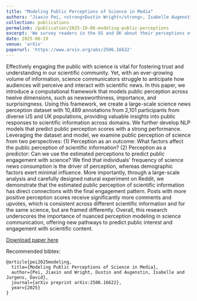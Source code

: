 ```yaml
---
title: "Modeling Public Perceptions of Science in Media"
authors: "Jiaxin Pei, <strong>Dustin Wright</strong>, Isabelle Augenstin, David Jurgens"
collection: publications
permalink: /publication/2025-19-06-modeling-public-perceptions
excerpt: 'We survey readers in the US and UK about their perceptions of science news and develop models to predict science engagement based on this.'
date: 2025-06-19
venue: 'arXiv'
paperurl: 'https://www.arxiv.org/abs/2506.16622'
---
```

Effectively engaging the public with science is vital for fostering trust and understanding in our scientific community. Yet, with an ever-growing volume of information, science communicators struggle to anticipate how audiences will perceive and interact with scientific news. In this paper, we introduce a computational framework that models public perception across twelve dimensions, such as newsworthiness, importance, and surprisingness. Using this framework, we create a large-scale science news perception dataset with 10,489 annotations from 2,101 participants from diverse US and UK populations, providing valuable insights into public responses to scientific information across domains. We further develop NLP models that predict public perception scores with a strong performance. Leveraging the dataset and model, we examine public perception of science from two perspectives: (1) Perception as an outcome: What factors affect the public perception of scientific information? (2) Perception as a predictor: Can we use the estimated perceptions to predict public engagement with science? We find that individuals' frequency of science news consumption is the driver of perception, whereas demographic factors exert minimal influence. More importantly, through a large-scale analysis and carefully designed natural experiment on Reddit, we demonstrate that the estimated public perception of scientific information has direct connections with the final engagement pattern. Posts with more positive perception scores receive significantly more comments and upvotes, which is consistent across different scientific information and for the same science, but are framed differently. Overall, this research underscores the importance of nuanced perception modeling in science communication, offering new pathways to predict public interest and engagement with scientific content.

[Download paper here](https://www.arxiv.org/abs/2506.16622)


Recommended bibtex: 

```
@article{pei2025modeling,
  title={Modeling Public Perceptions of Science in Media},
  author={Pei, Jiaxin and Wright, Dustin and Augenstin, Isabelle and Jurgens, David},
  journal={arXiv preprint arXiv:2506.16622},
  year={2025}
}
```
